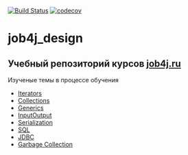 [![Build Status](https://travis-ci.org/npabllla/job4j_design.svg?branch=master)](https://travis-ci.org/npabllla/job4j_design)
[![codecov](https://codecov.io/gh/npabllla/job4j_design/branch/master/graph/badge.svg?token=Y8X1T2U8LX)](https://codecov.io/gh/npabllla/job4j_design)
# job4j_design
## Учебный репозиторий курсов [job4j.ru](https://job4j.ru/)
Изученые темы в процессе обучения 
* [Iterators](https://github.com/npabllla/job4j_design/tree/master/src/main/java/ru/job4j/it)
* [Collections](https://github.com/npabllla/job4j_design/tree/master/src/main/java/ru/job4j/collection)
* [Generics](https://github.com/npabllla/job4j_design/tree/master/src/main/java/ru/job4j/generics)
* [InputOutput](https://github.com/npabllla/job4j_design/tree/master/src/main/java/ru/job4j/io)
* [Serialization](https://github.com/npabllla/job4j_design/tree/master/src/main/java/ru/job4j/serialization)
* [SQL](https://github.com/npabllla/job4j_design/tree/master/src/main/java/ru/job4j/sql)
* [JDBC](https://github.com/npabllla/job4j_design/tree/master/src/main/java/ru/job4j/jdbc)
* [Garbage Collection](https://github.com/npabllla/job4j_design/tree/master/src/main/java/ru/job4j/gc)